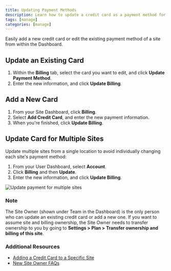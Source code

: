 ```yaml
---
title: Updating Payment Methods
description: Learn how to update a credit card as a payment method for your Pantheon Drupal or WordPress site.
tags: [manage]
categories: [manage]
---
```

Easily add a new credit card or edit the existing payment method of a site from within the Dashboard.

## Update an Existing Card

1. Within the **Billing** tab, select the card you want to edit, and click **Update Payment Method**.
2. Enter the new information, and click **Update Billing**.

## Add a New Card

1. From your Site Dashboard, click  **Billing**.
2. Select **Add Credit Card**, and enter the new payment information.
3. When you're finished, click **Update Billing**.

## Update Card for Multiple Sites
Update multiple sites from a single location to avoid individually changing each site's payment method:

1. From your User Dashboard, select **Account**.
2. Click **Billing** and then **Update**.
3. Enter the new information, and click **Update Billing**.

![Update payment for multiple sites](/source/docs/assets/images/dashboard/billing_update.jpg)

<div class="alert alert-info" role="alert">
<h3>Note</h3>
The Site Owner (shown under Team in the Dashboard) is the only person who can update an existing credit card or add a new one. If you want to assume site and billing ownership, the Site Owner needs to transfer ownership to you by going to <strong>Settings > Plan > Transfer ownership and billing of this site</strong>.</div>

### Additional Resources

- [Adding a Credit Card to a Specific Site](/docs/site-payments#select-a-plan-and-add-a-credit-card)
- [New Site Owner FAQs](/docs/site-owner-faq)
